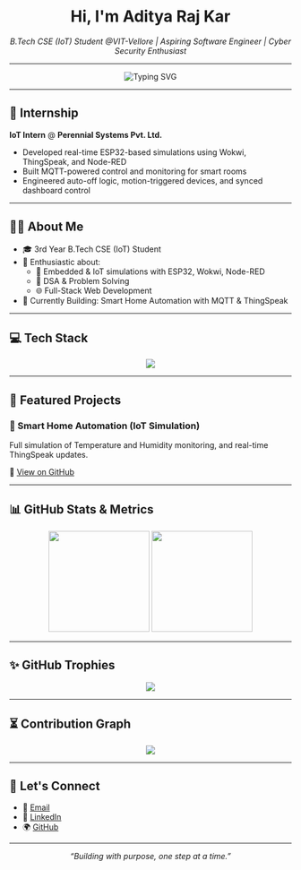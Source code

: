 <h1 align="center">Hi, I'm Aditya Raj Kar</h1>
<p align="center">
  <em>B.Tech CSE (IoT) Student @VIT-Vellore | Aspiring Software Engineer | Cyber Security Enthusiast</em>
</p>

---

<p align="center">
  <img src="https://readme-typing-svg.herokuapp.com?font=Fira+Code&size=22&pause=1000&color=3F51B5&center=true&vCenter=true&width=600&lines=IoT+Intern+%40+Perennial+Systems;Passionate+%7C+Curious+%7C+Relentless+Coder" alt="Typing SVG" />
</p>



---

## 🎯 Internship
**IoT Intern** @ **Perennial Systems Pvt. Ltd.**  
- Developed real-time ESP32-based simulations using Wokwi, ThingSpeak, and Node-RED  
- Built MQTT-powered control and monitoring for smart rooms  
- Engineered auto-off logic, motion-triggered devices, and synced dashboard control

---

## 👨‍💻 About Me

- 🎓 3rd Year B.Tech CSE (IoT) Student
- 🔧 Enthusiastic about:
  - 🔌 Embedded & IoT simulations with ESP32, Wokwi, Node-RED
  - 🧠 DSA & Problem Solving
  - 🌐 Full-Stack Web Development
- 🚀 Currently Building: Smart Home Automation with MQTT & ThingSpeak

---

## 💻 Tech Stack

<p align="center">
  <img src="https://skillicons.dev/icons?i=c,cpp,js,html,css,react,thingspeak,arduino,git,github" />
</p>

---

## 📌 Featured Projects

### 🏡 Smart Home Automation (IoT Simulation)
Full simulation of Temperature and Humidity monitoring, and real-time ThingSpeak updates.

🔗 [View on GitHub](https://github.com/TRITUSLegend/smart-home-automation)

---

## 📊 GitHub Stats & Metrics

<p align="center">
  <img src="https://github-readme-stats.vercel.app/api?username=TRITUSLegend&show_icons=true&theme=radical" height="180px" />
  <img src="https://github-readme-stats.vercel.app/api/top-langs/?username=TRITUSLegend&layout=compact&theme=radical" height="180px"/>
</p>

---

## ✨ GitHub Trophies
<p align="center">
  <img src="https://github-profile-trophy.vercel.app/?username=TRITUSLegend&theme=dracula&column=6" />
</p>

---

## ⏳ Contribution Graph
<p align="center">
  <img src="https://github-readme-activity-graph.cyclic.app/graph?username=TRITUSLegend&theme=react-dark" />
</p>

---

## 🔗 Let's Connect

- 📧 [Email](mailto:adityarajkar1105@gmail.com)
- 💼 [LinkedIn](https://linkedin.com/in/adityarajkar)
- 🌍 [GitHub](https://github.com/TRITUSLegend)

---

<p align="center">
  <i>“Building with purpose, one step at a time.”</i>
</p>
